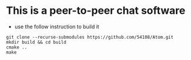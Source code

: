 # This is a peer-to-peer chat software

- use the follow instruction to build it

```
git clone --recurse-submodules https://github.com/54108/Atom.git
mkdir build && cd build
cmake ..
make
```